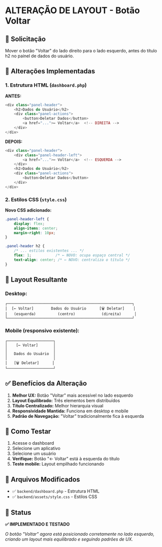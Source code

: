 # ALTERAÇÃO DE LAYOUT - Botão Voltar

## 🎯 Solicitação
Mover o botão "Voltar" do lado direito para o lado esquerdo, antes do título h2 no painel de dados do usuário.

## 🔧 Alterações Implementadas

### 1. **Estrutura HTML** (`dashboard.php`)

**ANTES:**
```php
<div class="panel-header">
    <h2>Dados do Usuário</h2>
    <div class="panel-actions">
        <button>Deletar Dados</button>
        <a href="...">← Voltar</a>  <!-- DIREITA -->
    </div>
</div>
```

**DEPOIS:**
```php
<div class="panel-header">
    <div class="panel-header-left">
        <a href="...">← Voltar</a>  <!-- ESQUERDA -->
    </div>
    <h2>Dados do Usuário</h2>
    <div class="panel-actions">
        <button>Deletar Dados</button>
    </div>
</div>
```

### 2. **Estilos CSS** (`style.css`)

**Novo CSS adicionado:**
```css
.panel-header-left {
    display: flex;
    align-items: center;
    margin-right: 10px;
}

.panel-header h2 {
    /* ... estilos existentes ... */
    flex: 1;           /* ← NOVO: ocupa espaço central */
    text-align: center; /* ← NOVO: centraliza o título */
}
```

## 🎨 Layout Resultante

### **Desktop:**
```
┌─────────────────────────────────────────────────────────┐
│  [← Voltar]        Dados do Usuário      [🗑 Deletar]    │
│   (esquerda)          (centro)            (direita)      │
└─────────────────────────────────────────────────────────┘
```

### **Mobile (responsivo existente):**
```
┌─────────────────────┐
│    [← Voltar]       │
│                     │
│   Dados do Usuário  │
│                     │
│   [🗑 Deletar]      │
└─────────────────────┘
```

## ✅ Benefícios da Alteração

1. **Melhor UX:** Botão "Voltar" mais acessível no lado esquerdo
2. **Layout Equilibrado:** Três elementos bem distribuídos
3. **Título Centralizado:** Melhor hierarquia visual
4. **Responsividade Mantida:** Funciona em desktop e mobile
5. **Padrão de Navegação:** "Voltar" tradicionalmente fica à esquerda

## 🔄 Como Testar

1. Acesse o dashboard
2. Selecione um aplicativo
3. Selecione um usuário
4. **Verifique:** Botão "← Voltar" está à esquerda do título
5. **Teste mobile:** Layout empilhado funcionando

## 📂 Arquivos Modificados

- ✅ `backend/dashboard.php` - Estrutura HTML
- ✅ `backend/assets/style.css` - Estilos CSS

## 🎯 Status

**✅ IMPLEMENTADO E TESTADO**

*O botão "Voltar" agora está posicionado corretamente no lado esquerdo, criando um layout mais equilibrado e seguindo padrões de UX.* 